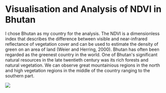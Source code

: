 # Visualisation and Analysis of NDVI in Bhutan

I chose Bhutan as my country for the analysis. The NDVI is a dimensionless index that describes the difference between visible and near-infrared reflectance of vegetation cover and can be used to estimate the density of green on an area of land (Weier and Herring, 2000). Bhutan has often been regarded as the greenest country in the world. One of Bhutan's significant natural resources in the late twentieth century was its rich forests and natural vegetation. We can observe great mountainious regions in the north and high vegetation regions in the middle of the country ranging to the southern part. 

<img src= "https://earthengine.googleapis.com/v1alpha/projects/earthengine-legacy/videoThumbnails/cfe1dbc3e3b0b76dcda9290017d167bc-7be7f4d5a49c4a00f23669816ea067c9:getPixels">
